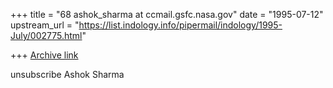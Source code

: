 +++
title = "68 ashok_sharma at ccmail.gsfc.nasa.gov"
date = "1995-07-12"
upstream_url = "https://list.indology.info/pipermail/indology/1995-July/002775.html"

+++
[Archive link](https://list.indology.info/pipermail/indology/1995-July/002775.html)


unsubscribe Ashok Sharma







